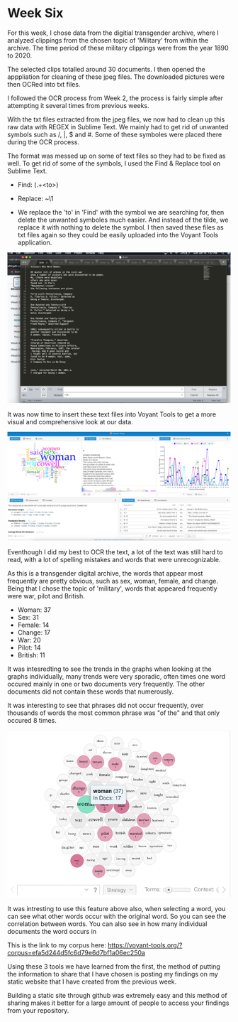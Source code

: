 # Week Six

For this week, I chose data from the digitial transgender archive, where I analyzed clippings from the chosen topic of 'Military' from within the archive. The time period of these military clippings  were from the year 1890 to 2020.

The selected clips totalled around 30 documents. I then opened the apppliation for cleaning of these jpeg files. The downloaded pictures were then OCRed into txt files.

I followed the OCR process from Week 2, the process is fairly simple after attempting it several times from previous weeks. 

With the txt files extracted from the jpeg files, we now had to clean up this raw data with REGEX in Sublime Text. We mainly had to get rid of unwanted symbols such as /, |, $ and #. Some of these symboles were placed there during the OCR process. 

The format was messed up on some of text files so they had to be fixed as well. To get rid of some of the symbols, I used the Find & Replace tool on Sublime Text. 

  - Find: (.+\<to\>)
  - Replace: ~\1
  
  - We replace the 'to' in 'Find' with the symbol we are searching for, then delete the unwanted symboles much easier. And instead of the tilde, we replace it with nothing to delete the symbol. I then saved these files as txt files again so they could be easily uploaded into the Voyant Tools application.



![screenshot](s2.png)



It was now time to insert these text files into Voyant Tools to get a more visual and comprehensive look at our data.


![screenshot](ss-3.png)

Eventhough I did my best to OCR the text, a lot of the text was still hard to read, with a lot of spelling mistakes and words that were unrecognizable. 

As this is a transgender digital archive, the words that appear most frequently are pretty obvious, such as sex, woman, female, and change. Being that I chose the topic of 'military', words that appeared frequently were war, pilot and British.

  - Woman: 37
  - Sex: 31
  - Female: 14
  - Change: 17
  - War: 20
  - Pilot: 14
  - British: 11
  
It was intesredting to see the trends in the graphs when looking at the graphs individually, many trends were very sporadic, often times one word occured mainly in one or two documents very frequently. The other documents did not contain these words that numerously.

It was interesting to see that phrases did not occur frequently, over thousands of words the most common phrase was "of the" and that only occured 8 times. 

![screenshot](ss-4.png)

It was intresting to use this feature above also, when selecting a word, you can see what other words occur with the original word. So you can see the correlation between words. You can also see in how many individual documents the word occurs in

This is the link to my corpus here: https://voyant-tools.org/?corpus=efa5d244d5fc6d79e6d7bf1a06ec250a

Using these 3 tools we have learned from the first, the method of putting the information to share that I have chosen is posting my findings on my static website that I have created from the previous week. 

Building a static site through github was extremely easy and this method of sharing makes it better for a large amount of people to access your findings from your repository. 


